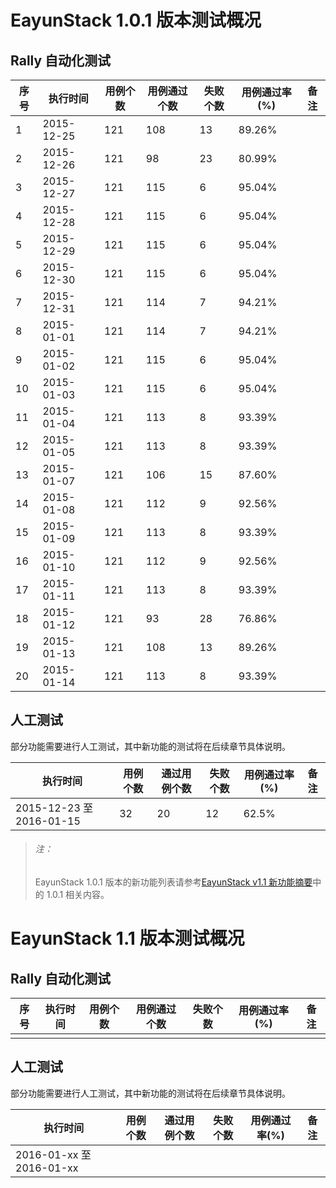 # EayunStack 1.0.1 版本测试概况

## Rally 自动化测试

|序号|执行时间|用例个数|用例通过个数|失败个数|用例通过率(%)|备注|
|----|--------|--------|------------|--------|-------------|----|
|1|2015-12-25|121|108|13|89.26%||
|2|2015-12-26|121|98|23|80.99%||
|3|2015-12-27|121|115|6|95.04%||
|4|2015-12-28|121|115|6|95.04%||
|5|2015-12-29|121|115|6|95.04%||
|6|2015-12-30|121|115|6|95.04%||
|7|2015-12-31|121|114|7|94.21%||
|8|2015-01-01|121|114|7|94.21%||
|9|2015-01-02|121|115|6|95.04%||
|10|2015-01-03|121|115|6|95.04%||
|11|2015-01-04|121|113|8|93.39%||
|12|2015-01-05|121|113|8|93.39%||
|13|2015-01-07|121|106|15|87.60%||
|14|2015-01-08|121|112|9|92.56%||
|15|2015-01-09|121|113|8|93.39%||
|16|2015-01-10|121|112|9|92.56%||
|17|2015-01-11|121|113|8|93.39%||
|18|2015-01-12|121|93|28|76.86%||
|19|2015-01-13|121|108|13|89.26%||
|20|2015-01-14|121|113|8|93.39%||

## 人工测试

部分功能需要进行人工测试，其中新功能的测试将在后续章节具体说明。

|执行时间|用例个数|通过用例个数|失败个数|用例通过率(%)|备注|
|--------|--------|------------|--------|-------------|----|
|2015-12-23 至 2016-01-15|32|20|12|62.5%||

> ###### 注：
> EayunStack 1.0.1 版本的新功能列表请参考[EayunStack v1.1 新功能摘要]()中的 1.0.1 相关内容。

# EayunStack 1.1 版本测试概况

## Rally 自动化测试

|序号|执行时间|用例个数|用例通过个数|失败个数|用例通过率(%)|备注|
|----|--------|--------|------------|--------|-------------|----|
||||||||

## 人工测试

部分功能需要进行人工测试，其中新功能的测试将在后续章节具体说明。

|执行时间|用例个数|通过用例个数|失败个数|用例通过率(%)|备注|
|--------|--------|------------|--------|-------------|----|
|2016-01-xx 至 2016-01-xx||||||
